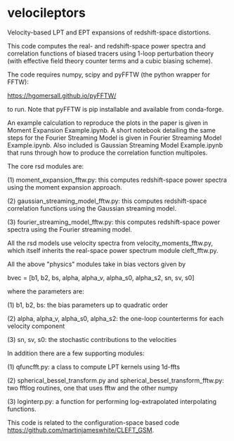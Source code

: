 # velocileptors
Velocity-based LPT and EPT expansions of redshift-space distortions.

This code computes the real- and redshift-space power spectra and correlation functions
of biased tracers using 1-loop perturbation theory (with effective field theory
counter terms and a cubic biasing scheme).

The code requires numpy, scipy and pyFFTW (the python wrapper for FFTW):

https://hgomersall.github.io/pyFFTW/

to run. Note that pyFFTW is pip installable and available from conda-forge.

An example calculation to reproduce the plots in the paper is given in Moment Expansion Example.ipynb.
A short notebook detailing the same steps for the Fourier Streaming Model is given in Fourier Streaming Model Example.ipynb.
Also included is Gaussian Streaming Model Example.ipynb that runs through how to produce the correlation function multipoles.


The core rsd modules are:

(1) moment_expansion_fftw.py: this computes redshift-space power spectra using the moment expansion approach.

(2) gaussian_streaming_model_fftw.py: this computes redshift-space correlation functions using the Gaussian streaming model.

(3) fourier_streaming_model_fftw.py: this computes redshift-space power spectra using the Fourier streaming model. 

All the rsd models use velocity spectra from velocity_moments_fftw.py, which itself inherits the real-space power spectrum module cleft_fftw.py.

All the above "physics" modules take in bias vectors given by 

bvec = [b1, b2, bs, alpha, alpha_v, alpha_s0, alpha_s2, sn, sv, s0]

where the parameters are:

(1) b1, b2, bs: the bias parameters up to quadratic order

(2) alpha, alpha_v, alpha_s0, alpha_s2: the one-loop counterterms for each velocity component

(3) sn, sv, s0: the stochastic contributions to the velocities




In addition there are a few supporting modules:

(1) qfuncfft.py: a class to compute LPT kernels using 1d-ffts

(2) spherical_bessel_transform.py and spherical_bessel_transform_fftw.py: two fftlog routines, one that uses fftw and the other numpy

(3) loginterp.py: a function for performing log-extrapolated interpolating functions.

This code is related to the configuration-space based code https://github.com/martinjameswhite/CLEFT_GSM.
